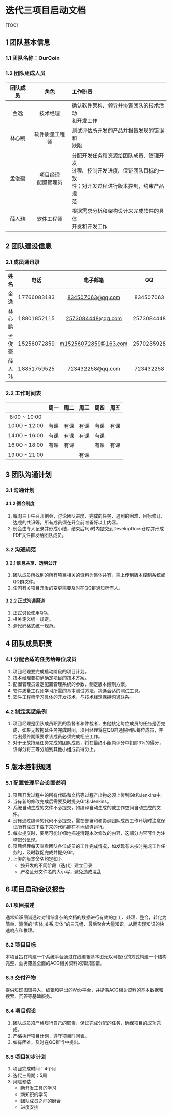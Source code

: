 # 迭代三项目启动文档

[TOC]

## 1 团队基本信息

### 1.1 团队名称：OurCoin

### 1.2 团队组成人员

| 团队成员 |           角色           | 工作职责                                                     |
| :------: | :----------------------: | :----------------------------------------------------------- |
|   金逸   |         技术经理         | 确认软件架构、领导并协调团队的技术活动<br />和开发工作       |
|  林心鹏  |      软件质量工程师      | 测试评估所开发的产品并报告发现的错误和<br />缺陷             |
|  孟俊豪  | 项目经理<br />配置管理员 | 分配开发任务和资源给团队成员、管理开发<br />过程、控制开发进度、保证团队目标的一致<br />性；对开发过程进行版本控制，约束产品规<br />范 |
|  薛人玮  |        软件工程师        | 根据需求分析和架构设计来完成软件的具体<br />开发和开发工作   |

## 2 团队建设信息

### 2.1 成员通讯录

|  姓名  |    电话     |       电子邮箱       |     QQ     |
| :----: | :---------: | :------------------: | :--------: |
|  金逸  | 17766083183 |   834507063@qq.com   | 834507063  |
| 林心鹏 | 18801852115 |  2573084448@qq.com   | 2573084448 |
| 孟俊豪 | 15256072859 | m15256072859@163.com | 2570235928 |
| 薛人玮 | 18851759525 |   723432258@qq.com   | 723432258  |

### 2.2 工作时间表

|               | 周一 | 周二 | 周三 | 周四 | 周五 |
| :-----------: | :--: | :--: | :--: | :--: | :--: |
| 8:00 ~ 10:00  |      |      |      |      |      |
| 10:00 ~ 12:00 | 有课 | 有课 | 有课 | 有课 | 有课 |
| 14:00 ~ 16:00 | 有课 | 有课 | 有课 | 有课 |      |
| 16:00 ~ 18:00 | 有课 | 有课 |      | 有课 | 有课 |
| 19:00 ~ 21:00 |      |      | 有课 |      |      |

## 3 团队沟通计划

### 3.1 沟通计划

#### 3.1.2 例会制度

1. 每周三下午召开例会，讨论团队进度、完成的任务、遇到的困难、目标修订、达成的共识等，所有成员须在开会前准备好以上内容。
2. 例会由专人记录并形成小结，结束后1小时内提交到DevelopDocs仓库并形成PDF文件群发给团队成员。

### 3.2 沟通规范

#### 3.2.1 信息共享、透明公开

1. 团队成员所找到的所有项目相关的资料为集体共有，需上传到版本控制系统或QQ群文件。
2. 任何有关项目开发的变更需要及时在QQ群通知所有人。

#### 3.2.2 正式沟通渠道

1. 正式讨论使用QQ。
2. 相关定义统一规定。
3. 源代码格式统一规范。

## 4 团队成员职责

### 4.1 分配合适的任务给每位成员

1. 项目经理要完成启动阶段的项目计划。
2. 技术经理要初步确定项目的技术方案。
3. 配置管理员设定配置管理系统的参数，制定版本控制方案。
4. 软件质量工程师学习所需的基本测试方法，挑选合适的测试工具。
5. 软件工程师学习具体的开发技术，与技术经理保持沟通联系。

### 4.2 制定奖惩条例

1. 项目经理是团队成员职责的监督者和仲裁者，由他核定每位成员的任务是否完成，如果无故拖延任务完成时间，项目经理将在QQ群通报团队每位成员，并给出最终期限要求该成员必须完成相应工作。
2. 对于无故拖延任务完成的团队成员，将在最终小组内评分中扣除3%的得分，该得分将三等分加到其他小组成员得分上。

## 5 版本控制规则

### 5.1 配置管理平台设置说明

1. 项目开发过程中的所有代码和文档等过程产出物必须上传到Git和Jenkins中。
2. 当有新的修改完成后需要及时提交Git和Jenkins。
3. 系统自动生成的文件不必提交，如编译自动生成的或工作空间自动生成的文件。
4. 没有通过编译的代码不必提交，需在部署和和协调团队成员工作环境时注意保证所有成员下载下来的代码能在本地编译运行。
5. 每次提交时，要尽可能详细地描述清楚本次修改的内容，这部分内容可作为注释部分呈现。
6. 项目经理每天查看团队各位成员的工作完成情况，如发现有未按时完成工作任务的，及时敦促完成并提交Git。
7. 上传的版本命名约定如下
   - 按开发的不同阶段（迭代）建立目录
   - 严格区分文件名的大小写，避免造成混乱

## 6 项目启动会议报告

### 6.1 项目描述

​		通常知识图谱通过对错综复杂的文档的数据进行有效的加工、处理、整合，转化为简单、清晰的“实体,关系,实体”的三元组，最后聚合大量知识，从而实现知识的快速响应和推理。

### 6.2 项目目标

​		本项目旨在构建一个系统平台通过在线编辑基本图元以可视化的方式构建一个结构完整、业务覆盖全面的ACG相关资料的知识图谱。

### 6.3 交付产物

​		提供知识图谱导入、编辑和导出的Web平台，并提供ACG相关资料的基本数据和搜索、问答等基础服务。

### 6.4 项目假设

1. 团队成员须严格履行自己的职责，保证完成分配的任务，确保项目的成功完成。
2. 严格执行项目计划，遵守项目时间表。
3. 如有困难，及时在QQ群当中提出。

### 6.5 项目初步计划

1. 项目完成时间：4个月
2. 迭代三周期：5周
3. 风险预估
   - 新开发工具的学习
   - 新知识的学习
   - 团队成员之间的磨合
   - 进度安排

